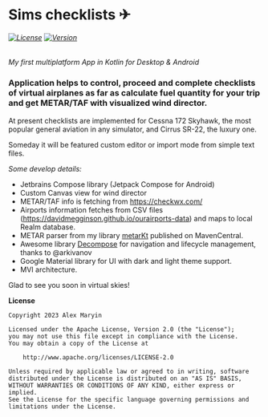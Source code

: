 # Sims checklists ✈
###### [![License](https://img.shields.io/badge/License-Apache%202.0-blue.svg)](https://opensource.org/licenses/Apache-2.0) [![Version](https://img.shields.io/github/v/release/alexmaryin/sims_checklist)](https://github.com/alexmaryin/sims_checklist/releases)

*My first multiplatform App in Kotlin for Desktop & Android*

### Application helps to control, proceed and complete checklists of virtual airplanes as far as calculate fuel quantity for your trip and get METAR/TAF with visualized wind director.

At present checklists are implemented for Cessna 172 Skyhawk, the most popular general aviation in any simulator, and Cirrus SR-22, the luxury one.

Someday it will be featured custom editor or import mode from simple text files.

*Some develop details:*
- Jetbrains Compose library (Jetpack Compose for Android)
- Custom Canvas view for wind director
- METAR/TAF info is fetching from https://checkwx.com/
- Airports information fetches from CSV files (https://davidmegginson.github.io/ourairports-data) and maps to local Realm database.
- METAR parser from my library [metarKt](https://github.com/alexmaryin/metarKt) published on MavenCentral.
- Awesome library [Decompose](https://github.com/arkivanov/Decompose) for navigation and lifecycle management, thanks to @arkivanov
- Google Material library for UI with dark and light theme support.
- MVI architecture.

Glad to see you soon in virtual skies!

**License**
```
Copyright 2023 Alex Maryin

Licensed under the Apache License, Version 2.0 (the "License");
you may not use this file except in compliance with the License.
You may obtain a copy of the License at

    http://www.apache.org/licenses/LICENSE-2.0

Unless required by applicable law or agreed to in writing, software
distributed under the License is distributed on an "AS IS" BASIS,
WITHOUT WARRANTIES OR CONDITIONS OF ANY KIND, either express or implied.
See the License for the specific language governing permissions and
limitations under the License.
```
